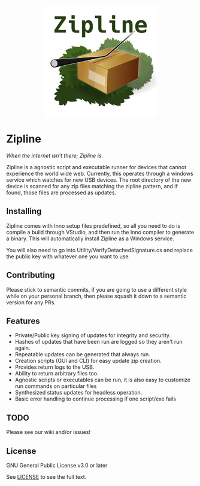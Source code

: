 <p style="text-align: center;">
<img src="zipline-logo.svg" width="300" alt="Zipline logo" />
</p>

# Zipline

_When the internet isn't there;  Zipline is._

Zipline is a agnostic script and executable runner for devices that cannot experience the world wide web.  Currently, this operates through a windows service which watches for new USB devices.  The root directory of the new device is scanned for any zip files matching the zipline pattern, and if found, those files are processed as updates.

## Installing

Zipline comes with Inno setup files predefined, so all you need to do is compile a build through VStudio, and then run the Inno compiler to generate a binary.  This will automatically install Zipline as a Windows service.

You will also need to go into Utility/VerifyDetachedSignature.cs and replace the public key with whatever one you want to use.

## Contributing

Please stick to semantic commits, if you are going to use a different style while on your personal branch, then please squash it down to a semantic version for any PRs.

## Features

- Private/Public key signing of updates for integrity and security.
- Hashes of updates that have been run are logged so they aren't run again.
- Repeatable updates can be generated that always run.
- Creation scripts (GUI and CLI) for easy update zip creation.
- Provides return logs to the USB.
- Ability to return arbitrary files too.
- Agnostic scripts or executables can be run, it is also easy to customize run commands on particular files
- Synthesized status updates for headless operation.
- Basic error handling to continue processing if one script/exe fails

## TODO

Please see our wiki and/or issues!

## License

GNU General Public License v3.0 or later

See [LICENSE](LICENSE) to see the full text.
